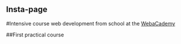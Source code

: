 ## Insta-page

#Intensive course web development from school at the [WebaCademy](https://pages.github.com/)

##First practical course